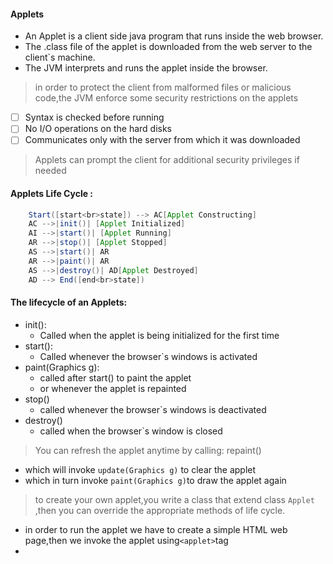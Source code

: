 #### Applets 
- An Applet is a client side java program that runs inside the web browser.
- The .class file of the applet is downloaded from the web server to the client`s machine.
- The JVM interprets and runs the applet inside the browser.
> in order to protect the client from malformed files or malicious code,the JVM enforce some security restrictions on the applets
* [ ] Syntax is checked before running
* [ ] No I/O operations on the hard disks
* [ ] Communicates only with the server from which it was downloaded
> Applets can prompt the client for additional security privileges if needed
#### Applets Life Cycle :

```JAVA
    Start([start<br>state]) --> AC[Applet Constructing]
    AC -->|init()| [Applet Initialized]
    AI -->|start()| [Applet Running]
    AR -->|stop()| [Applet Stopped]
    AS -->|start()| AR
    AR -->|paint()| AR
    AS -->|destroy()| AD[Applet Destroyed]
    AD --> End([end<br>state])
```
#### The lifecycle of an Applets:
- init():
  - Called when the applet is being initialized for the first time
- start():
  - Called whenever the browser`s windows is activated
- paint(Graphics g):
  - called after start() to paint the applet
  - or whenever the applet is repainted
- stop()
  - called whenever the browser`s windows is deactivated
- destroy()
  - called when the browser`s window is closed
> You can refresh the applet anytime by calling: repaint()
- which will invoke `update(Graphics g)` to clear the applet
- which in turn invoke `paint(Graphics g)`to draw the applet again
> to create your own applet,you write a class that extend class `Applet` ,then you can override the appropriate methods of life cycle.
- in order to run the applet we have to create a simple HTML web page,then we invoke the applet using`<applet>`tag
- 
